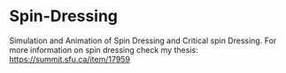 # Spin-Dressing
Simulation and Animation of Spin Dressing and Critical spin Dressing. For more information on spin dressing check my thesis:
https://summit.sfu.ca/item/17959


